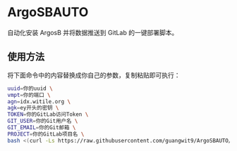 # ArgoSBAUTO

自动化安装 ArgosB 并将数据推送到 GitLab 的一键部署脚本。

## 使用方法

将下面命令中的内容替换成你自己的参数，复制粘贴即可执行：

```bash
uuid=你的uuid \
vmpt=你的端口 \
agn=idx.witile.org \
agk=ey开头的密钥 \
TOKEN=你的GitLab访问Token \
GIT_USER=你的Git用户名 \
GIT_EMAIL=你的Git邮箱 \
PROJECT=你的GitLab项目名 \
bash <(curl -Ls https://raw.githubusercontent.com/guangwit9/ArgoSBAUTO/main/ArgoSBAUTO.sh)

